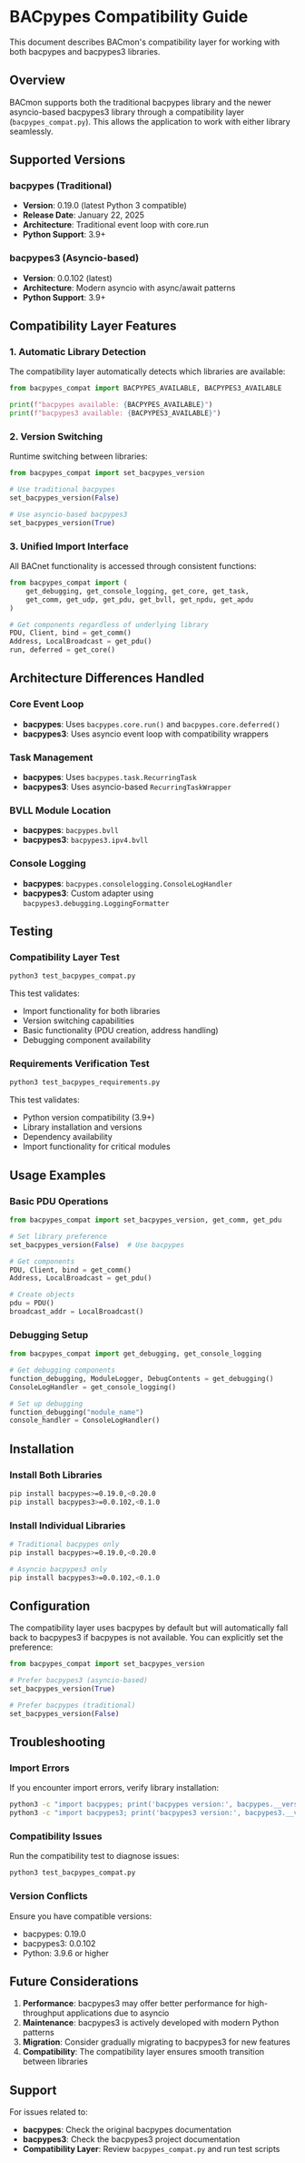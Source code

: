 # BACpypes Compatibility Guide

This document describes BACmon's compatibility layer for working with both bacpypes and bacpypes3 libraries.

## Overview

BACmon supports both the traditional bacpypes library and the newer asyncio-based bacpypes3 library through a compatibility layer (`bacpypes_compat.py`). This allows the application to work with either library seamlessly.

## Supported Versions

### bacpypes (Traditional)
- **Version**: 0.19.0 (latest Python 3 compatible)
- **Release Date**: January 22, 2025
- **Architecture**: Traditional event loop with core.run
- **Python Support**: 3.9+

### bacpypes3 (Asyncio-based)
- **Version**: 0.0.102 (latest)
- **Architecture**: Modern asyncio with async/await patterns
- **Python Support**: 3.9+

## Compatibility Layer Features

### 1. Automatic Library Detection
The compatibility layer automatically detects which libraries are available:

```python
from bacpypes_compat import BACPYPES_AVAILABLE, BACPYPES3_AVAILABLE

print(f"bacpypes available: {BACPYPES_AVAILABLE}")
print(f"bacpypes3 available: {BACPYPES3_AVAILABLE}")
```

### 2. Version Switching
Runtime switching between libraries:

```python
from bacpypes_compat import set_bacpypes_version

# Use traditional bacpypes
set_bacpypes_version(False)

# Use asyncio-based bacpypes3
set_bacpypes_version(True)
```

### 3. Unified Import Interface
All BACnet functionality is accessed through consistent functions:

```python
from bacpypes_compat import (
    get_debugging, get_console_logging, get_core, get_task,
    get_comm, get_udp, get_pdu, get_bvll, get_npdu, get_apdu
)

# Get components regardless of underlying library
PDU, Client, bind = get_comm()
Address, LocalBroadcast = get_pdu()
run, deferred = get_core()
```

## Architecture Differences Handled

### Core Event Loop
- **bacpypes**: Uses `bacpypes.core.run()` and `bacpypes.core.deferred()`
- **bacpypes3**: Uses asyncio event loop with compatibility wrappers

### Task Management
- **bacpypes**: Uses `bacpypes.task.RecurringTask`
- **bacpypes3**: Uses asyncio-based `RecurringTaskWrapper`

### BVLL Module Location
- **bacpypes**: `bacpypes.bvll`
- **bacpypes3**: `bacpypes3.ipv4.bvll`

### Console Logging
- **bacpypes**: `bacpypes.consolelogging.ConsoleLogHandler`
- **bacpypes3**: Custom adapter using `bacpypes3.debugging.LoggingFormatter`

## Testing

### Compatibility Layer Test
```bash
python3 test_bacpypes_compat.py
```

This test validates:
- Import functionality for both libraries
- Version switching capabilities
- Basic functionality (PDU creation, address handling)
- Debugging component availability

### Requirements Verification Test
```bash
python3 test_bacpypes_requirements.py
```

This test validates:
- Python version compatibility (3.9+)
- Library installation and versions
- Dependency availability
- Import functionality for critical modules

## Usage Examples

### Basic PDU Operations
```python
from bacpypes_compat import set_bacpypes_version, get_comm, get_pdu

# Set library preference
set_bacpypes_version(False)  # Use bacpypes

# Get components
PDU, Client, bind = get_comm()
Address, LocalBroadcast = get_pdu()

# Create objects
pdu = PDU()
broadcast_addr = LocalBroadcast()
```

### Debugging Setup
```python
from bacpypes_compat import get_debugging, get_console_logging

# Get debugging components
function_debugging, ModuleLogger, DebugContents = get_debugging()
ConsoleLogHandler = get_console_logging()

# Set up debugging
function_debugging("module_name")
console_handler = ConsoleLogHandler()
```

## Installation

### Install Both Libraries
```bash
pip install bacpypes>=0.19.0,<0.20.0
pip install bacpypes3>=0.0.102,<0.1.0
```

### Install Individual Libraries
```bash
# Traditional bacpypes only
pip install bacpypes>=0.19.0,<0.20.0

# Asyncio bacpypes3 only
pip install bacpypes3>=0.0.102,<0.1.0
```

## Configuration

The compatibility layer uses bacpypes by default but will automatically fall back to bacpypes3 if bacpypes is not available. You can explicitly set the preference:

```python
from bacpypes_compat import set_bacpypes_version

# Prefer bacpypes3 (asyncio-based)
set_bacpypes_version(True)

# Prefer bacpypes (traditional)
set_bacpypes_version(False)
```

## Troubleshooting

### Import Errors
If you encounter import errors, verify library installation:

```bash
python3 -c "import bacpypes; print('bacpypes version:', bacpypes.__version__)"
python3 -c "import bacpypes3; print('bacpypes3 version:', bacpypes3.__version__)"
```

### Compatibility Issues
Run the compatibility test to diagnose issues:

```bash
python3 test_bacpypes_compat.py
```

### Version Conflicts
Ensure you have compatible versions:
- bacpypes: 0.19.0
- bacpypes3: 0.0.102
- Python: 3.9.6 or higher

## Future Considerations

1. **Performance**: bacpypes3 may offer better performance for high-throughput applications due to asyncio
2. **Maintenance**: bacpypes3 is actively developed with modern Python patterns
3. **Migration**: Consider gradually migrating to bacpypes3 for new features
4. **Compatibility**: The compatibility layer ensures smooth transition between libraries

## Support

For issues related to:
- **bacpypes**: Check the original bacpypes documentation
- **bacpypes3**: Check the bacpypes3 project documentation
- **Compatibility Layer**: Review `bacpypes_compat.py` and run test scripts 
